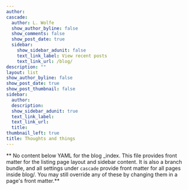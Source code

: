 ```yaml
---
author: 
cascade:
  author: L. Wolfe
  show_author_byline: false
  show_comments: false
  show_post_date: true
  sidebar:
    show_sidebar_adunit: false
    text_link_label: View recent posts
    text_link_url: /blog/
description: ""
layout: list
show_author_byline: false
show_post_date: true
show_post_thumbnail: false
sidebar:
  author:
  description:
  show_sidebar_adunit: true
  text_link_label:
  text_link_url:
  title: 
thumbnail_left: true
title: Thoughts and things
---
```


** No content below YAML for the blog _index. This file provides front matter for the listing page layout and sidebar content. It is also a branch bundle, and all settings under `cascade` provide front matter for all pages inside blog/. You may still override any of these by changing them in a page's front matter.**
